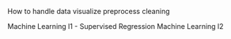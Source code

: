 How to handle data
visualize
preprocess
cleaning

Machine Learning l1 - Supervised Regression
Machine Learning l2 